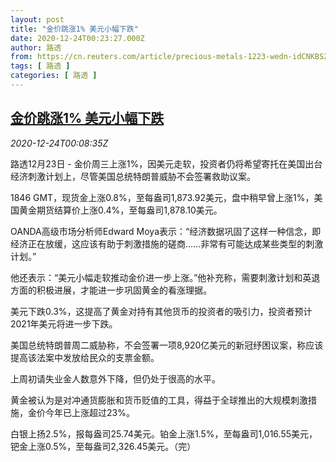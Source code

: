 ```yaml
---
layout: post
title: "金价跳涨1% 美元小幅下跌"
date: 2020-12-24T00:23:27.000Z
author: 路透
from: https://cn.reuters.com/article/precious-metals-1223-wedn-idCNKBS28Y001
tags: [ 路透 ]
categories: [ 路透 ]
---
```

<!--1608769407000-->
[金价跳涨1% 美元小幅下跌](https://cn.reuters.com/article/precious-metals-1223-wedn-idCNKBS28Y001)
------

<div>
<div><i>2020-12-24T00:08:35Z</i></div><p>路透12月23日 - 金价周三上涨1%，因美元走软，投资者仍将希望寄托在美国出台经济刺激计划上，尽管美国总统特朗普威胁不会签署救助议案。</p><p>1846 GMT，现货金上涨0.8%，至每盎司1,873.92美元，盘中稍早曾上涨1%，美国黄金期货结算价上涨0.4%，至每盎司1,878.10美元。</p><p>OANDA高级市场分析师Edward Moya表示：“经济数据巩固了这样一种信念，即经济正在放缓，这应该有助于刺激措施的磋商……非常有可能达成某些类型的刺激计划。”</p><p>他还表示：“美元小幅走软推动金价进一步上涨。”他补充称，需要刺激计划和英退方面的积极进展，才能进一步巩固黄金的看涨理据。</p><p>美元下跌0.3%，这提高了黄金对持有其他货币的投资者的吸引力，投资者预计2021年美元将进一步下跌。</p><p>美国总统特朗普周二威胁称，不会签署一项8,920亿美元的新冠纾困议案，称应该提高该法案中发放给民众的支票金额。</p><p>上周初请失业金人数意外下降，但仍处于很高的水平。</p><p>黄金被认为是对冲通货膨胀和货币贬值的工具，得益于全球推出的大规模刺激措施，金价今年已上涨超过23%。</p><p>白银上扬2.5%，报每盎司25.74美元。铂金上涨1.5%，至每盎司1,016.55美元，钯金上涨0.5%，至每盎司2,326.45美元。（完）</p>
</div>
